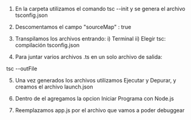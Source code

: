 1) En la carpeta utilizamos el comando tsc --init y se genera el archivo tsconfig.json

2) Descomentamos el campo "sourceMap" : true

3) Transpilamos los archivos entrando:
 i) Terminal
 ii) Elegir tsc: compilación tsconfig.json

4) Para juntar varios archivos .ts en un solo archivo de salida:

tsc --outFile <main> <arch1> <arch2>

5) Una vez generados los archivos utilizamos Ejecutar y Depurar, y creamos el archivo launch.json

6) Dentro de el agregamos la opcion Iniciar Programa con Node.js

7) Reemplazamos app.js por el archivo que vamos a poder debuggear
